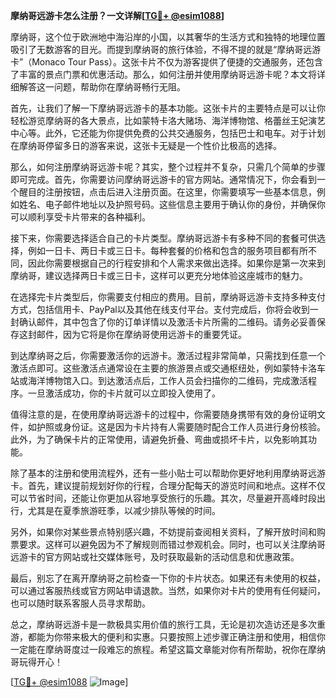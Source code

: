 **摩纳哥远游卡怎么注册？一文详解[[TG💪+ @esim1088](https://t.me/s/esim1088)]**

摩纳哥，这个位于欧洲地中海沿岸的小国，以其奢华的生活方式和独特的地理位置吸引了无数游客的目光。而提到摩纳哥的旅行体验，不得不提的就是“摩纳哥远游卡”（Monaco Tour Pass）。这张卡片不仅为游客提供了便捷的交通服务，还包含了丰富的景点门票和优惠活动。那么，如何注册并使用摩纳哥远游卡呢？本文将详细解答这一问题，帮助你在摩纳哥畅行无阻。

首先，让我们了解一下摩纳哥远游卡的基本功能。这张卡片的主要特点是可以让你轻松游览摩纳哥的各大景点，比如蒙特卡洛大赌场、海洋博物馆、格蕾丝王妃演艺中心等。此外，它还能为你提供免费的公共交通服务，包括巴士和电车。对于计划在摩纳哥停留多日的游客来说，这张卡无疑是一个性价比极高的选择。

那么，如何注册摩纳哥远游卡呢？其实，整个过程并不复杂，只需几个简单的步骤即可完成。首先，你需要访问摩纳哥远游卡的官方网站。通常情况下，你会看到一个醒目的注册按钮，点击后进入注册页面。在这里，你需要填写一些基本信息，例如姓名、电子邮件地址以及护照号码。这些信息主要用于确认你的身份，并确保你可以顺利享受卡片带来的各种福利。

接下来，你需要选择适合自己的卡片类型。摩纳哥远游卡有多种不同的套餐可供选择，例如一日卡、两日卡或三日卡。每种套餐的价格和包含的服务项目都有所不同，因此你需要根据自己的行程安排和个人需求来做出选择。如果你是第一次来到摩纳哥，建议选择两日卡或三日卡，这样可以更充分地体验这座城市的魅力。

在选择完卡片类型后，你需要支付相应的费用。目前，摩纳哥远游卡支持多种支付方式，包括信用卡、PayPal以及其他在线支付平台。支付完成后，你将会收到一封确认邮件，其中包含了你的订单详情以及激活卡片所需的二维码。请务必妥善保存这封邮件，因为它将是你在摩纳哥使用远游卡的重要凭证。

到达摩纳哥之后，你需要激活你的远游卡。激活过程非常简单，只需找到任意一个激活点即可。这些激活点通常设在主要的旅游景点或交通枢纽处，例如蒙特卡洛车站或海洋博物馆入口。到达激活点后，工作人员会扫描你的二维码，完成激活程序。一旦激活成功，你的卡片就可以立即投入使用了。

值得注意的是，在使用摩纳哥远游卡的过程中，你需要随身携带有效的身份证明文件，如护照或身份证。这是因为卡片持有人需要随时配合工作人员进行身份核验。此外，为了确保卡片的正常使用，请避免折叠、弯曲或损坏卡片，以免影响其功能。

除了基本的注册和使用流程外，还有一些小贴士可以帮助你更好地利用摩纳哥远游卡。首先，建议提前规划好你的行程，合理分配每天的游览时间和地点。这样不仅可以节省时间，还能让你更加从容地享受旅行的乐趣。其次，尽量避开高峰时段出行，尤其是在夏季旅游旺季，以减少排队等候的时间。

另外，如果你对某些景点特别感兴趣，不妨提前查阅相关资料，了解开放时间和购票要求。这样可以避免因为不了解规则而错过参观机会。同时，也可以关注摩纳哥远游卡的官方网站或社交媒体账号，及时获取最新的活动信息和优惠政策。

最后，别忘了在离开摩纳哥之前检查一下你的卡片状态。如果还有未使用的权益，可以通过客服热线或官方网站申请退款。当然，如果你对卡片的使用有任何疑问，也可以随时联系客服人员寻求帮助。

总之，摩纳哥远游卡是一款极具实用价值的旅行工具，无论是初次造访还是多次重游，都能为你带来极大的便利和实惠。只要按照上述步骤正确注册和使用，相信你一定能在摩纳哥度过一段难忘的旅程。希望这篇文章能对你有所帮助，祝你在摩纳哥玩得开心！

[[TG💪+ @esim1088](https://t.me/s/esim1088) ![Image](https://i.postimg.cc/4NQfJmqS/Snipaste-2025-05-13-00-14-12.png)]